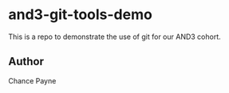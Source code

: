# and3-git-tools-demo
This is a repo to demonstrate the use of git for our AND3 cohort.

## Author
Chance Payne
